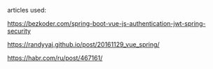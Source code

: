 articles used:

https://bezkoder.com/spring-boot-vue-js-authentication-jwt-spring-security

https://randyyaj.github.io/post/20161129_vue_spring/

https://habr.com/ru/post/467161/


